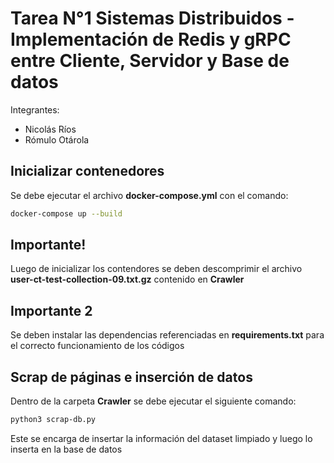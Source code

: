 # Tarea N°1 Sistemas Distribuidos - Implementación de Redis y gRPC entre Cliente, Servidor y Base de datos 
Integrantes:
  - Nicolás Ríos
  - Rómulo Otárola
## Inicializar contenedores
Se debe ejecutar el archivo **docker-compose.yml** con el comando:
```sh
docker-compose up --build
```
## Importante!
Luego de inicializar los contendores se deben descomprimir el archivo **user-ct-test-collection-09.txt.gz** contenido en **Crawler**
## Importante 2
Se deben instalar las dependencias referenciadas en **requirements.txt** para el correcto funcionamiento de los códigos
## Scrap de páginas e inserción de datos
Dentro de la carpeta **Crawler** se debe ejecutar el siguiente comando:
```sh
python3 scrap-db.py
```
Este se encarga de insertar la información del dataset limpiado y luego lo inserta en la base de datos
